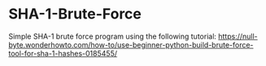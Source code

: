 # SHA-1-Brute-Force
Simple SHA-1 brute force program using the following tutorial: https://null-byte.wonderhowto.com/how-to/use-beginner-python-build-brute-force-tool-for-sha-1-hashes-0185455/
